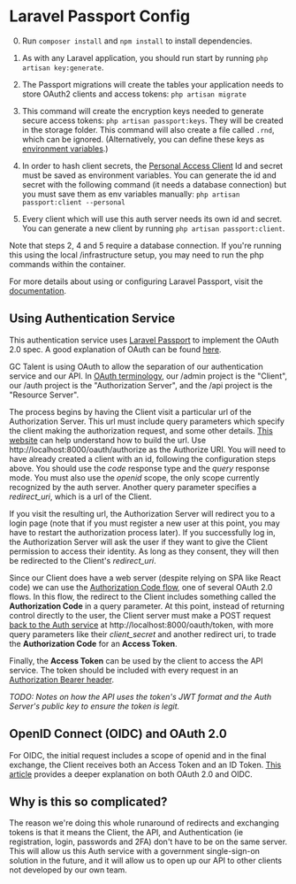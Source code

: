 # Laravel Passport Config

0. Run `composer install` and `npm install` to install dependencies.

1. As with any Laravel application, you should run start by running `php artisan key:generate`.

2. The Passport migrations will create the tables your application needs to store OAuth2 clients and access tokens:
`php artisan migrate`

3. This command will create the encryption keys needed to generate secure access tokens: `php artisan passport:keys`. They will be created in the storage folder. This command will also create a file called `.rnd`, which can be ignored. (Alternatively, you can define these keys as [environment variables](https://laravel.com/docs/8.x/passport#loading-keys-from-the-environment).)

4. In order to hash client secrets, the [Personal Access Client](https://laravel.com/docs/8.x/passport#creating-a-personal-access-client) Id and secret must be saved as environment variables. You can generate the id and secret with the following command (it needs a database connection) but you must save them as env variables manually: `php artisan passport:client --personal`

5. Every client which will use this auth server needs its own id and secret. You can generate a new client by running `php artisan passport:client`.

Note that steps 2, 4 and 5 require a database connection. If you're running this using the local /infrastructure setup, you may need to run the php commands within the container.

For more details about using or configuring Laravel Passport, visit the [documentation](https://laravel.com/docs/8.x/passport).

## Using Authentication Service

This authentication service uses [Laravel Passport](https://laravel.com/docs/8.x/passport) to implement the OAuth 2.0 spec. A good explanation of OAuth can be found [here](https://aaronparecki.com/oauth-2-simplified/).

GC Talent is using OAuth to allow the separation of our authentication service and our API. In [OAuth terminology](https://aaronparecki.com/oauth-2-simplified/#roles), our /admin project is the "Client", our /auth project is the "Authorization Server", and the /api project is the "Resource Server".

The process begins by having the Client visit a particular url of the Authorization Server. This url must include query parameters which specify the client making the authorization request, and some other details. [This website](https://oauthdebugger.com/) can help understand how to build the url. Use http://localhost:8000/oauth/authorize as the Authorize URI. You will need to have already created a client with an id, following the configuration steps above. You should use the _code_ response type and the _query_ response mode. You must also use the _openid_ scope, the only scope currently recognized by the auth server. Another query parameter specifies a _redirect_uri_, which is a url of the Client.

If you visit the resulting url, the Authorization Server will redirect you to a login page (note that if you must register a new user at this point, you may have to restart the authorization process later). If you successfully log in, the Authorization Server will ask the user if they want to give the Client permission to access their identity. As long as they consent, they will then be redirected to the Client's _redirect_uri_.

Since our Client does have a web server (despite relying on SPA like React code) we can use the [Authorization Code flow](https://aaronparecki.com/oauth-2-simplified/#web-server-apps), one of several OAuth 2.0 flows. In this flow, the redirect to the Client includes something called the __Authorization Code__ in a query parameter. At this point, instead of returning control directly to the user, the Client server must make a POST request [back to the Auth service](https://laravel.com/docs/8.x/passport#requesting-tokens-converting-authorization-codes-to-access-tokens) at http://localhost:8000/oauth/token, with more query parameters like their _client_secret_ and another redirect uri, to trade the __Authorization Code__ for an __Access Token__.

Finally, the __Access Token__ can be used by the client to access the API service. The token should be included with every request in an [Authorization Bearer header](https://laravel.com/docs/8.x/passport#passing-the-access-token).

_TODO: Notes on how the API uses the token's JWT format and the Auth Server's public key to ensure the token is legit._

## OpenID Connect (OIDC) and OAuth 2.0

For OIDC, the initial request includes a scope of openid and in the final exchange, the Client receives both an Access Token and an ID Token. [This article](https://developer.okta.com/blog/2019/10/21/illustrated-guide-to-oauth-and-oidc) provides a deeper explanation on both OAuth 2.0 and OIDC.

## Why is this so complicated?

The reason we're doing this whole runaround of redirects and exchanging tokens is that it means the Client, the API, and Authentication (ie registration, login, passwords and 2FA) don't have to be on the same server. This will allow us this Auth service with a government single-sign-on solution in the future, and it will allow us to open up our API to other clients not developed by our own team.
